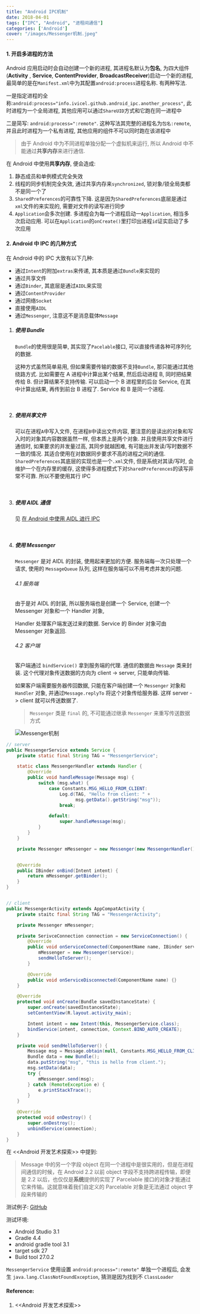 ```yaml
---
title: "Android IPC机制"
date: 2018-04-01
tags: ["IPC", "Android", "进程间通信"]
categories: ['Android']
cover: "/images/Messenger机制.jpeg"
---
```


#### 1. 开启多进程的方法

Android 应用启动时会自动创建一个新的进程, 其进程名默认为**包名**, 为四大组件(**Activity** , **Service**, **ContentProvider**, **BroadcastReceiver**)启动一个新的进程, 最简单的是在`Manifest.xml`中为其配置`android:process`进程名称. 有两种写法.

一是指定进程的全称:`android:process="info.ivicel.github.android_ipc.another_process"`, 此时进程为一个全局进程, 其他应用可以通过`ShareUID`方式和它跑在同一进程中

二是简写: `android:process=":remote"`. 这种写法其完整的进程名为`包名:remote`, 并且此时进程为一个私有进程, 其他应用的组件不可以同时跑在该进程中

> 由于 Android 中为不同进程单独分配一个虚拟机来运行, 所以 Android 中不能通过**共享内存**来进行通信.

在 Android 中使用**共享内存**, 便会造成:

1. 静态成员和单例模式完全失效
2. 线程的同步机制完全失效, 通过共享内存来`synchronized`, 锁对象/锁全局类都不是同一个了
3. `SharedPreferences`的可靠性下降. 这是因为`SharedPreferences`底层是通过`xml`文件的来实现的, 需要对文件的读写进行同步
4. `Application`会多次创建. 多进程会为每一个进程启动一`Application`, 相当多次启动应用. 可以在`Application`的`onCreate()`里打印出进程`id`证实启动了多次应用

#### 2. Android 中 IPC 的几种方式

在 Android 中的 IPC 大致有以下几种:

-   通过`Intent`的附加`extras`来传递, 其本质是通过`Bundle`来实现的
-   通过共享文件
-   通过`Binder`, 其底层是通过`AIDL`来实现
-   通过`ContentProvider`
-   通过网络`Socket`
-   直接使用`AIDL`
-   通过`Messenger`, 注意这不是消息载体`Message`

1. ##### 使用 Bundle

    `Bundle`的使用很是简单, 其实现了`Pacelable`接口, 可以直接传递各种可序列化的数据.

    这种方式虽然简单易用, 但如果需要传输的数据不支持`Bundle`, 那只能通过其他绕路方式. 比如需要在 A 进程中计算出某个结果, 然后启动进程 B, 同时把结果传给 B. 但计算结果不支持传输. 可以启动一个 B 进程里的后台 Service, 在其中计算出结果, 再传到前台 B 进程了. Service 和 B 是同一个进程.

    ​

2. ##### 使用共享文件

    可以在进程`A`中写入文件, 在进程`B`中读出文件内容, 要注意的是读出的对象和写入时的对象其内容数据虽然一样, 但本质上是两个对象. 并且使用共享文件进行通信时, 如果要求的并发量过高, 其同步就越困难, 有可能出并发读/写时数据不一致的情况. 其适合使用在对数据同步要求不高的进程之间的通信.
    `SharedPreferences`其底层的实现也是一个`.xml`文件, 但是系统对其读/写时, 会维护一个在内存里的缓存, 这使得多进程模式下对`SharedPreferences`的读写非常不可靠. 所以不要使用其行 IPC

    ​

3. ##### 使用 AIDL 通信

    见 [在 Android 中使用 AIDL 进行 IPC](./zai-androidzhong-shi-yong-aidljin-xing-ipc.html)

    ​

4. ##### 使用 Messenger

    `Messenger` 是对 AIDL 的封装, 使用起来更加的方便. 服务端每一次只处理一个请求, 使用的 `MessageQueue` 队列, 这样在服务端可以不用考虑并发的问题.

    ###### 4.1 服务端

    由于是对 AIDL 的封装, 所以服务端也是创建一个 Service, 创建一个 Messenger 对象和一个 Handler 对象,

    Handler 处理客户端发送过来的数据. Service 的 Binder 对象可由 Messenger 对象返回.

    ###### 4.2 客户端

    客户端通过 `bindService()` 拿到服务端的代理. 通信的数据由 `Message` 类来封装. 这个代理对象传送数据的方向为 client -> server, 只能单向传输.

    如果客户端需要服务器传回数据, 只能在客户端创建一个 `Messenger` 对象和 `Handler` 对象, 并通过`Message.replyTo` 将这个对象传给服务器. 这样 server -> client 就可以传送数据了.

    > `Messenger` 类是 `final` 的, 不可能通过继承 `Messenger` 来重写传送数据方式

    ![Messenger机制](/images/Messenger机制.jpeg)

```java
// server
public MessengerService extends Service {
    private static final String TAG = "MessengerService";

    static class MessengerHandler extends Handler {
     	@Override
        public void handleMessage(Message msg) {
         	switch (msg.what) {
                case Constants.MSG_HELLO_FROM_CLIENT:
                    Log.d(TAG, "Hello from client: " +
                          msg.getData().getString("msg"));
                    break;

                default:
                    super.handleMessage(msg);
            }
        }
    }

 	private Messenger mMessenger = new Messenger(new MessengerHandler());


    @Override
    public IBinder onBind(Intent intent) {
     	return mMessenger.getBinder();
    }
}


// client
public MessengerActivity extends AppCompatActivity {
 	private staitc final String TAG = "MessengerActivity";

    private Messenger mMessenger;

    private SerivceConnection connection = new ServiceConnection() {
     	@Override
        public void onServiceConnected(ComponentName name, IBinder service) {
         	mMessenger = new Messenger(service);
            sendHelloToServer();
        }

        @Override
        public void onServiceDisconnected(ComponentName name) {}
    }

    @Override
    protected void onCreate(Bundle savedInstanceState) {
        super.onCreate(savedInstanceState);
        setContentView(R.layout.activity_main);

        Intent intent = new Intent(this, MessengerService.class);
        bindService(intent, connection, Context.BIND_AUTO_CREATE);
    }

    private void sendHelloToServer() {
     	Message msg = Message.obtain(null, Constants.MSG_HELLO_FROM_CLIENT);
        Bundle data = new Bundle();
        data.putString("msg", "this is hello from client.");
        msg.setData(data);
        try {
        	mMessenger.send(msg);
        } catch (RemoteException e) {
         	e.printStackTrace();
        }
    }

    @Override
    protected void onDestroy() {
		super.onDestroy();
        unbindService(connection);
    }
}
```

在 <<Android 开发艺术探索>> 中提到:

> Message 中的另一个字段 object 在同一个进程中是很实用的，但是在进程间通信的时候，在 Android 2.2 以前 object 字段不支持跨进程传输，即便是 2.2 以后，也仅仅是**系统**提供的实现了 Parcelable 接口的对象才能通过它来传输。这就意味着我们自定义的 Parcelable 对象是无法通过 object 字段来传输的

测试例子: [GitHub](https://github.com/ivicel/dev-android-samples/tree/master/ipc-with-messenger)

测试环境:

-   Android Studio 3.1
-   Gradle 4.4
-   android gradle tool 3.1
-   target sdk 27
-   Build tool 27.0.2

`MessengerService` 使用设置 `android:process=":remote"` 单独一个进程后, 会发生 `java.lang.ClassNotFoundException`, 猜测是因为找到不 `ClassLoader`

#### Reference:

1. <<Android 开发艺术探索>>
